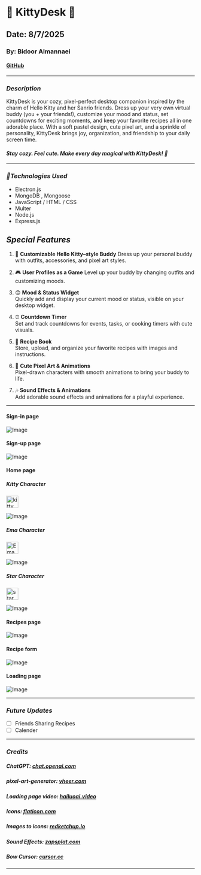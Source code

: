 # 🎀 KittyDesk 🎀

## Date: 8/7/2025

### By: Bidoor Almannaei

#### [GitHub](https://github.com/Bodoorr)

---

### **_Description_**

KittyDesk is your cozy, pixel-perfect desktop companion inspired by the charm of Hello Kitty and her Sanrio friends.
Dress up your very own virtual buddy (you + your friends!), customize your mood and status, set countdowns for exciting moments, and keep your favorite recipes all in one adorable place.
With a soft pastel design, cute pixel art, and a sprinkle of personality, KittyDesk brings joy, organization, and friendship to your daily screen time.

#### **_Stay cozy. Feel cute. Make every day magical with KittyDesk! 🎀_**

---

### **_🌸Technologies Used_**

- Electron.js
- MongoDB , Mongoose
- JavaScript / HTML / CSS
- Multer
- Node.js
- Express.js

## **_Special Features_**

1. 🎀 **Customizable Hello Kitty–style Buddy** Dress up your personal buddy with outfits, accessories, and pixel art styles.

2. 🎮 **User Profiles as a Game**
   Level up your buddy by changing outfits and customizing moods.

3. 😊 **Mood & Status Widget**  
   Quickly add and display your current mood or status, visible on your desktop widget.

4. ⏰ **Countdown Timer**  
   Set and track countdowns for events, tasks, or cooking timers with cute visuals.

5. 🍰 **Recipe Book**  
   Store, upload, and organize your favorite recipes with images and instructions.

6. 🎨 **Cute Pixel Art & Animations**  
   Pixel-drawn characters with smooth animations to bring your buddy to life.

7. 🎶 **Sound Effects & Animations**  
   Add adorable sound effects and animations for a playful experience.

---

#### Sign-in page

![Image](https://i.imgur.com/LirxGHR.jpeg)

#### Sign-up page

![Image](https://i.imgur.com/UtNANMM.jpeg)

#### Home page

##### **_Kitty Character_**

<img src="./public/images/kitty/icons/kitty.ico" alt="kitty" width="32" height="32" />

![Image](https://i.imgur.com/2GadQLn.jpeg)

##### **_Ema Character_**

<img src="./public/images/ema/icons/ema.ico" alt="Ema" width="32" height="32" />

![Image](https://i.imgur.com/pKcCLeE.jpeg)

##### **_Star Character_**

<img src="./public/images/star/icons/star.ico" alt="star" width="32" height="32" />

![Image](https://i.imgur.com/u4rbbGi.jpeg)

#### Recipes page

![Image](https://i.imgur.com/ZmuhIPc.jpeg)

#### Recipe form

![Image](https://i.imgur.com/v7phMZf.jpeg)

#### Loading page

![Image](https://i.imgur.com/hNtnDvp.png)

---

### **_Future Updates_**

- [ ] Friends Sharing Recipes
- [ ] Calender

---

### **_Credits_**

##### ChatGPT: [chat.openai.com](https://chat.openai.com)

##### pixel-art-generator: [vheer.com](https://vheer.com)

##### Loading page video: [hailuoai.video](https://hailuoai.video)

##### Icons: [flaticon.com](https://www.flaticon.com)

##### Images to icons: [redketchup.io](https://redketchup.io)

##### Sound Effects: [zapsplat.com](https://www.zapsplat.com)

##### Bow Cursor: [cursor.cc](https://www.cursor.cc)

---
